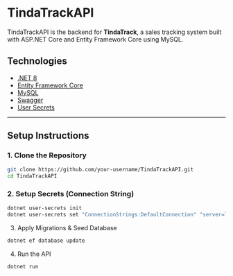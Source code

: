 # TindaTrackAPI

TindaTrackAPI is the backend for **TindaTrack**, a sales tracking system built with ASP.NET Core and Entity Framework Core using MySQL.

## Technologies

- [.NET 8](https://dotnet.microsoft.com/)
- [Entity Framework Core](https://learn.microsoft.com/ef/)
- [MySQL](https://www.mysql.com/)
- [Swagger](https://swagger.io/)
- [User Secrets](https://learn.microsoft.com/aspnet/core/security/app-secrets)

---

## Setup Instructions

### 1. Clone the Repository

```bash
git clone https://github.com/your-username/TindaTrackAPI.git
cd TindaTrackAPI
```

### 2. Setup Secrets (Connection String)

```bash
dotnet user-secrets init
dotnet user-secrets set "ConnectionStrings:DefaultConnection" "server=localhost;port=3306;database=tinda_track;user=root;password=yourpassword;"
```

3. Apply Migrations & Seed Database

```bash
dotnet ef database update
```

4. Run the API
```bash
dotnet run
```